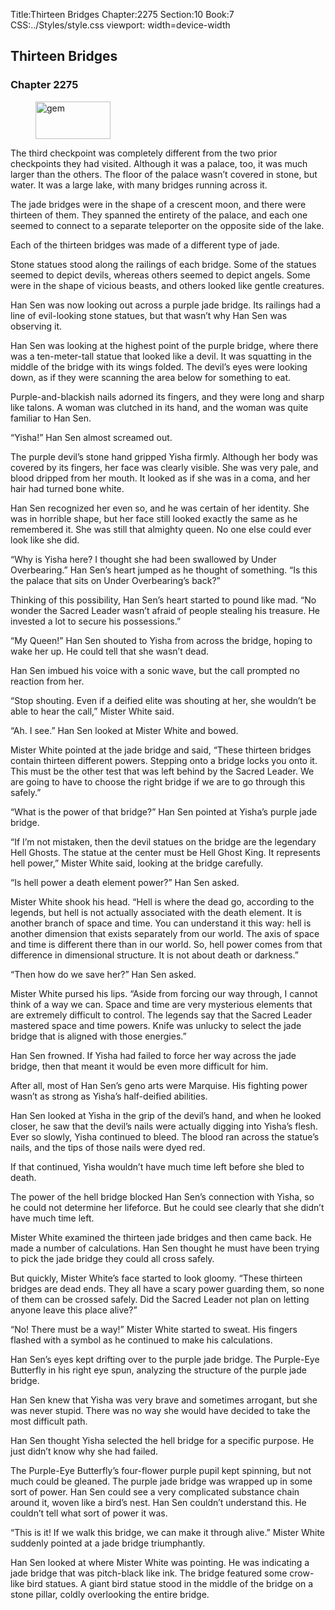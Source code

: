 Title:Thirteen Bridges 
Chapter:2275 
Section:10 
Book:7 
CSS:../Styles/style.css 
viewport: width=device-width
  
## Thirteen Bridges
### Chapter 2275 
<figure>
	<img src="../Images/gem.gif" alt="gem" id="gem" width="120" height="60" />
</figure>
  

  
  The third checkpoint was completely different from the two prior checkpoints they had visited. Although it was a palace, too, it was much larger than the others. The floor of the palace wasn’t covered in stone, but water. It was a large lake, with many bridges running across it.

The jade bridges were in the shape of a crescent moon, and there were thirteen of them. They spanned the entirety of the palace, and each one seemed to connect to a separate teleporter on the opposite side of the lake.

Each of the thirteen bridges was made of a different type of jade.

Stone statues stood along the railings of each bridge. Some of the statues seemed to depict devils, whereas others seemed to depict angels. Some were in the shape of vicious beasts, and others looked like gentle creatures.

Han Sen was now looking out across a purple jade bridge. Its railings had a line of evil-looking stone statues, but that wasn’t why Han Sen was observing it.

Han Sen was looking at the highest point of the purple bridge, where there was a ten-meter-tall statue that looked like a devil. It was squatting in the middle of the bridge with its wings folded. The devil’s eyes were looking down, as if they were scanning the area below for something to eat.

Purple-and-blackish nails adorned its fingers, and they were long and sharp like talons. A woman was clutched in its hand, and the woman was quite familiar to Han Sen.

“Yisha!” Han Sen almost screamed out.

The purple devil’s stone hand gripped Yisha firmly. Although her body was covered by its fingers, her face was clearly visible. She was very pale, and blood dripped from her mouth. It looked as if she was in a coma, and her hair had turned bone white.

Han Sen recognized her even so, and he was certain of her identity. She was in horrible shape, but her face still looked exactly the same as he remembered it. She was still that almighty queen. No one else could ever look like she did.

“Why is Yisha here? I thought she had been swallowed by Under Overbearing.” Han Sen’s heart jumped as he thought of something. “Is this the palace that sits on Under Overbearing’s back?”

Thinking of this possibility, Han Sen’s heart started to pound like mad. “No wonder the Sacred Leader wasn’t afraid of people stealing his treasure. He invested a lot to secure his possessions.”

“My Queen!” Han Sen shouted to Yisha from across the bridge, hoping to wake her up. He could tell that she wasn’t dead.

Han Sen imbued his voice with a sonic wave, but the call prompted no reaction from her.

“Stop shouting. Even if a deified elite was shouting at her, she wouldn’t be able to hear the call,” Mister White said.

“Ah. I see.” Han Sen looked at Mister White and bowed.

Mister White pointed at the jade bridge and said, “These thirteen bridges contain thirteen different powers. Stepping onto a bridge locks you onto it. This must be the other test that was left behind by the Sacred Leader. We are going to have to choose the right bridge if we are to go through this safely.”

“What is the power of that bridge?” Han Sen pointed at Yisha’s purple jade bridge.

“If I’m not mistaken, then the devil statues on the bridge are the legendary Hell Ghosts. The statue at the center must be Hell Ghost King. It represents hell power,” Mister White said, looking at the bridge carefully.

“Is hell power a death element power?” Han Sen asked.

Mister White shook his head. “Hell is where the dead go, according to the legends, but hell is not actually associated with the death element. It is another branch of space and time. You can understand it this way: hell is another dimension that exists separately from our world. The axis of space and time is different there than in our world. So, hell power comes from that difference in dimensional structure. It is not about death or darkness.”

“Then how do we save her?” Han Sen asked.

Mister White pursed his lips. “Aside from forcing our way through, I cannot think of a way we can. Space and time are very mysterious elements that are extremely difficult to control. The legends say that the Sacred Leader mastered space and time powers. Knife was unlucky to select the jade bridge that is aligned with those energies.”

Han Sen frowned. If Yisha had failed to force her way across the jade bridge, then that meant it would be even more difficult for him.

After all, most of Han Sen’s geno arts were Marquise. His fighting power wasn’t as strong as Yisha’s half-deified abilities.

Han Sen looked at Yisha in the grip of the devil’s hand, and when he looked closer, he saw that the devil’s nails were actually digging into Yisha’s flesh. Ever so slowly, Yisha continued to bleed. The blood ran across the statue’s nails, and the tips of those nails were dyed red.

If that continued, Yisha wouldn’t have much time left before she bled to death.

The power of the hell bridge blocked Han Sen’s connection with Yisha, so he could not determine her lifeforce. But he could see clearly that she didn’t have much time left.

Mister White examined the thirteen jade bridges and then came back. He made a number of calculations. Han Sen thought he must have been trying to pick the jade bridge they could all cross safely.

But quickly, Mister White’s face started to look gloomy. “These thirteen bridges are dead ends. They all have a scary power guarding them, so none of them can be crossed safely. Did the Sacred Leader not plan on letting anyone leave this place alive?”

“No! There must be a way!” Mister White started to sweat. His fingers flashed with a symbol as he continued to make his calculations.

Han Sen’s eyes kept drifting over to the purple jade bridge. The Purple-Eye Butterfly in his right eye spun, analyzing the structure of the purple jade bridge.

Han Sen knew that Yisha was very brave and sometimes arrogant, but she was never stupid. There was no way she would have decided to take the most difficult path.

Han Sen thought Yisha selected the hell bridge for a specific purpose. He just didn’t know why she had failed.

The Purple-Eye Butterfly’s four-flower purple pupil kept spinning, but not much could be gleaned. The purple jade bridge was wrapped up in some sort of power. Han Sen could see a very complicated substance chain around it, woven like a bird’s nest. Han Sen couldn’t understand this. He couldn’t tell what sort of power it was.

“This is it! If we walk this bridge, we can make it through alive.” Mister White suddenly pointed at a jade bridge triumphantly.

Han Sen looked at where Mister White was pointing. He was indicating a jade bridge that was pitch-black like ink. The bridge featured some crow-like bird statues. A giant bird statue stood in the middle of the bridge on a stone pillar, coldly overlooking the entire bridge.
